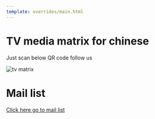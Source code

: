 ```yaml
---
template: overrides/main.html
---
```


# TV media matrix for chinese 

Just scan below QR code follow us

![tv matrix](../assets/images/tv_matrix.jpg)


# Mail list

[Click here go to mail list](https://groups.google.com/g/frabit)
